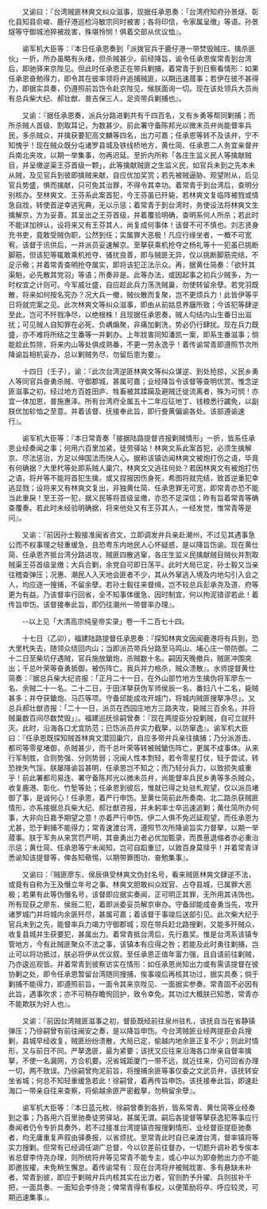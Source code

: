 <!-- { "loadSidebar": true } -->
　　又谕曰：『台湾贼匪林爽文纠众滋事，现据任承恩奏：「台湾府知府孙景燧、彰化县知县俞峻、鹿仔港巡检冯敏宗同时被害；各将印信，令家属呈缴」等语。孙景燧等守御城池猝被戕害，殊堪怜悯！俱着交部从优议恤』。

　　谕军机大臣等：『本日任承恩奏到「派拨官兵于鹿仔港一带焚毁贼庄、擒杀匪伙」一折，所办虽略有头绪，但杀贼甚少。前经降旨，谕令任承恩俟常青到台湾后，即驰驿来京陛见。但此时任承恩正在带兵剿捕，着常青于到日察看情形：如果任承恩奋勉得力，即令其在彼率领将弁追捕贼匪，以期迅速蒇事；若伊在彼不甚得力，即据实具奏，仍遵照前旨饬令赴京陛见，候朕面询一切。现在该处领兵大员尚有总兵柴大纪、郝壮猷、普吉保三人，足资带兵剿捕也』。

　　又谕：『据任承恩奏，派兵分路进剿共有千四百名，又有乡勇等帮同剿捕；而所杀贼人首级、割取耳记，为数甚少。前此署守备陈邦光以微末员弁尚能督率兵民，多杀贼众，并擒获要犯高文麟等四名，出力可嘉；任承恩等转不及该弁，宁不知愧乎！现在贼众既分屯诸罗县城及铁线桥地方，黄仕简、任承恩二人务宜亲督弁兵南北夹攻，以期一举集事，勿再迟延。至折内所称「各庄生监义民人等擒献贼目，并呈缴逆渠王芬首级一颗」，此等擒献贼匪之生监义民，如官兵未到之先本未从贼，及见官兵到彼即擒贼来献，自应优加奖赏；若先被贼逼胁、观望附从，后见官兵势盛，惧而擒献，只可免其治罪，不得令其幸功。着常青于到台湾后，查明分别核办。至林爽文、王芬系此案首犯，今王芬虽已歼毙，若林爽文复临阵被戮或情急自戕，转使首逆幸逃宪典，无以示惩；着常青于到台湾时，务使设法将林爽文生擒解京，方为妥善。其呈出之王芬首级，并着覆验明确，查明系何人所杀；若此时不能详加辨认，设将来又有王芬其人，尚复成何事体！该督不可不慎也。刘志贤身充书吏，竟敢受贼伪职，公然到任；实属罪大恶极！凡应行缘坐者，一概不可宽宥。该督于讯供后，一并派员妥速解京。至拏获乘机抢夺之杨礼等十一犯虽已挑断脚筋，但该犯等辄敢乘机抢夺、骚扰良善，即与贼匪无异，仅以挑断脚筋完结，不足示儆；并着常青查明抢夺属实，即将该犯正法示众。再，据黄仕简奏：「欲歼其渠魁，必先散其党羽」等语；所奏非是。此等办法，或因起事之初兵少贼多，为一时权宜之计则可。今军威壮盛，自应趁此兵力荡洗贼巢，勿使转留余孽。若党羽既散，将来如何按名究办？况大兵一撤，贼伙散而复聚，岂不更烦兵力！此皆伊等平日将就完案之见。此次林爽文等纠众滋事，即由从前姑息养廱所致；今该犯等肆逆至此，岂可不歼戮净尽，以绝根株！且现据任承恩奏，贼人勾结内山生番日出滋扰；可见贼人自知罪在必死、负嵎煽聚，非痛加剿洗，势必仍行肆扰。现在兵力既盛，亦不难将所结之生番等一并剿办。上年戕害同知潘凯一案，即系生番滋事；倘能趁此剪除，将来内山等处俱成熟番，不更一劳永逸乎！着传谕常青即遵照节次所降谕旨相机妥办，总以剿贼务尽，勿留后患为要』。

　　十四日（壬子），谕：『此次台湾逆匪林爽文等纠众谋逆、到处抢掠，义民乡勇人等同官兵奋勇杀贼、守御郡城，甚属可嘉；业经降旨令该督等查明优赏。惟念逆匪滋事之初，经过地方百姓田庐、牲畜被其蹂躏及避贼迁徙流离者，殊为可悯！亦宜一体加恩，普施惠泽。所有台湾府全属五十二年应征地丁、钱粮悉行蠲免，以副朕优加轸恤之至意。并着该督、抚接奉此旨，即行誊黄偏谕各处。该部遵谕速行』。

　　谕军机大臣等：『本日常青奏「接据陆路提督咨报剿贼情形」一折，皆系任承恩业经奏闻之事；何用六百里加紧，徒劳驿站！林爽文系此案首犯，必须生擒解京、尽法惩治，方足以伸国法而快人心。据称该镇访闻林爽文被炮打伤之语，毕竟有何确据？大里杙等处即系贼人巢穴，林爽文又逃往何处？若因林爽文有被炮打伤之语，将弁等不能将首犯生擒，或又捏报因伤身死，希图将就完结，致首逆重犯幸逃显戮；设将来又有林爽文复出，非独黄仕简、任承恩罪无可宽，即常青亦恐不能当此重戾！至王芬一犯，据义民等将首级呈缴，亦恐不足深信；昨有旨着常青等确查覆奏。若此时未经验明确据，将来他处又有王芬其人，一经发觉，惟常青等是问』。

　　又谕：『前因孙士毅接准闽省咨文，立即调发弁兵亲赴潮州，不过见其遇事急公而不权事理之轻重缓急，且恐粤东内地民人心怀疑惑，是以降旨饬谕。现在黄仕简、任承恩齐抵台湾分路进攻，贼匪四散逃窜，各庄生监义民擒献贼目贼伙并割取贼渠王芬首级呈缴；大兵合剿，余党自可即日荡平。此时大局已定，孙士毅又当亲往稽查弹压；况惠、潮民人入天地会匪者不少，其从外窜逃入境及内地勾引入会之人，均应逐一搜捕，不留余孽。若孙士毅往来督缉，岂不较总兵彭承尧及道、府等更为有益。乃该督率行回省，全不知事体缓急、因时制宜，何以拘泥错谬若此！着传旨申饬。该督接奉此旨，即仍往潮州一带督率办理』。

　　--以上见「大清高宗纯皇帝实录」卷一千二百七十四。

　　十七日（乙卯），福建陆路提督任承恩奏：『探知林爽文因闻鹿港将有兵到，恐大里杙失去，随领众绕回内山；当即派员带兵分路至马鸣山、埔心庄一带防御。二十二日至柴坑仔遇贼，官兵施放鎗炮，杀贼数十名。嗣因天晚撤兵，贼匪冲围突出；千总叶荣等奋勇抵御，被伤阵亡。我兵并力格杀，贼众溃散』。水师提督黄仕简奏：『据总兵柴大纪咨报：「正月二十一日，在外山部竹地方生擒伪将军廖东一名、余贼二十一名。二十二日，于田洋拏获伪军师侯辰一名、番妇八十二名，毙贼甚多；并夺获鎗炮、马匹等项。守备邱能成攻开城门，将城内贼匪搜拏净尽」。又总兵郝壮猷咨报：「二十一日，派员在西园庄地方三路夹攻，毙贼三百余名，并将贼巢数百间尽数焚毁」』。福建巡抚徐嗣曾奏：『现在两提臣分投剿贼，自可立就歼灭。此时，沿海各口尤宜防范；已饬派员弁实力截拏，以防窜逸』。谕军机大臣曰：『任承恩既探知贼首林爽文潜回巢穴，自应多带弁兵亲往擒捕；乃分派游击、都司等零星堵御，杀贼甚少，而千总叶荣等转被贼鎗伤阵亡，更属不成事体。从来行军制胜，合则势强、分则势弱；况闽人性本剽轻，若令零星打仗，轻于尝试，转恐挫失气馁。朕屡降谕旨甚明，任承恩岂不知之；而乃轻分兵力，以致损失威重乎！前此署都司易连、署守备陈邦光以微未员弁，尚能督率兵民乡勇等多杀贼众，收复鹿港、彰化、竹堑等处；任承恩到彼后，惟就已得之处驻札观望，仅以派员堵御了事，是诚何心！任承恩，着严行申饬。至黄仕简前此所奏南、北二路杀获贼匪情形，亦系接据总兵柴大纪、郝壮猷咨报，并未躬率士卒迅速追剿；黄仕简所办何事，大非向日嘉予期望之意！亦着严行申饬。伊二人俱不免迟延观望，而任承恩为尤甚，恐于剿捕不能得力；常青速渡台湾，遵照节次所降谕旨实力督拏，以期一举蒇事。朕于军务从来赏罚严明，其奋勇出力者必优加甄录，而畏葸退缩者亦必重治示惩；黄仕简、任承恩等宁未闻知，岂可自蹈重愆，以致百身莫赎乎！并着常青详悉谕知该提督等，俾各知儆惕，以期带罪图功、奋勉集事』。

　　又谕曰：『贼匪廖东、侯辰俱受林爽文伪封名号，看来贼匪林爽文肆逆不法，或竟有自称为王及僭立年号之事。林爽文胆敢纠众戕官、占夺县城，已属罪大恶极；若果有此等伪僭名号，该督即应据实奏闻，正可明正其罪，无所用其讳饰也。所有现获之廖东、侯辰二犯，着即派委妥员解京审办。守备邱能成奋勇当先，攻开诸罗城门并将城内余匪歼尽，甚属可嘉；着该督于事竣后送部引见。此次柴大纪于官兵未到之先，能督率兵力竭力守御郡城；现在带兵赶北路搜剿，又能多歼贼众，收复县城并生获要犯，甚属出力。着常青抵台湾后，先行嘉奖。惟是台湾系该镇专管地方，今有此贼匪聚众不法之事，该镇本有应得之咎；若能及此时勇往剿捕，岂止可以将功抵过，朕必将伊从优议叙。至任承恩正值年富力强，且自请前往剿贼，乃亦逡巡观皆。并着常青到彼察访实在情形：如任承恩尚知出力或有需该提督在彼协剿之处，即令任承恩暂留台湾随同搜捕，俟事竣后再核其功过，据实具奏；倘于剿捕不能得力，即遵照前旨，一面令其来京陛见、一面据实参奏。常青固不必因有此旨，遇事吹求；亦不可稍存瞻徇回护，致令幸免。其功过大概朕已知悉，常青亦不能欺朕为好人也』。

　　又谕：『前因台湾贼匪滋事之初，督臣既经前往泉州驻札，该抚自当在省静镇弹压；乃徐嗣曾有前往闽安之奏，是以降旨申饬。今台湾贼匪业经两提臣会兵搜剿，县城早经收复，贼匪纷纷溃散，大局已定，偷越内地余匪正复不少；则此时情形，又与前日不同。严拏逸匪，最为紧要；该抚又应往来沿海各口岸亲自督率擒拏，不使一名漏网，方合机要。况省城距厦门一带不远，就近往来，仍可回省办理一切，两不致误。乃徐嗣曾拘泥前旨，将搜捕余匪等事仅委之文武员弁，该抚转安坐省城；何总不知轻重缓急若此！徐嗣曾，着再传旨申饬。该抚接奉此旨，即速赴海口一带亲自往来查察，将偷越余匪严密截拏，勿稍留余孽』。

　　谕军机大臣等：『本日蓝元枚、徐嗣曾奏到各折，皆系常青、黄仕简等业经奏到之事；乃各用六百里驰奏徒劳驿站，甚属无谓。嗣后各提督等拏获逸犯等事应行奏闻者仍令专折具奏外，若不过接准台湾提镇咨报搜剿情形、业经督臣提臣驰奏者，均无庸重复声叙由驿奏报，以省烦扰。至常青此时自已亲渡台湾，督率镇将等实力搜剿。但常有已经调任湖广总督，今以钦差前往督办，一切题升调补若专俟本省总督李侍尧办理，则所统将弁等见常青不能专主，或心中以为即奋勉出力亦不能即邀拔擢，未免稍生懈怠。着传谕常有：现在台湾将弁被贼戕害、多有悬缺未补者，常青到彼，即应于剿贼弁兵内核其实在出力者，官则酌予升擢、兵则拔补千把，一面具奏、一面知会李侍尧；俾常青得有事权，以便策励将卒、呼应较灵，可期迅速集事』。

